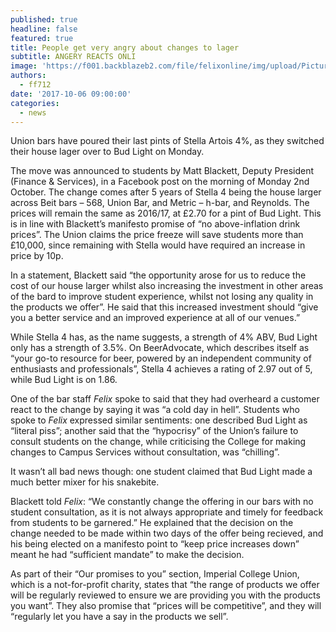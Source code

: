 ```yaml
---
published: true
headline: false
featured: true
title: People get very angry about changes to lager
subtitle: ANGERY REACTS ONLI
image: 'https://f001.backblazeb2.com/file/felixonline/img/upload/Picture1.jpg'
authors:
  - ff712
date: '2017-10-06 09:00:00'
categories:
  - news
---
```

Union bars have poured their last pints of Stella Artois 4%, as they switched their house lager over to Bud Light on Monday.

The move was announced to students by Matt Blackett, Deputy President (Finance & Services), in a Facebook post on the morning of Monday 2nd October. The change comes after 5 years of Stella 4 being the house larger across Beit bars – 568, Union Bar, and Metric – h-bar, and Reynolds. 
The prices will remain the same as 2016/17, at £2.70 for a pint of Bud Light. This is in line with Blackett’s manifesto promise of “no above-inflation drink prices”. The Union claims the price freeze will save students more than £10,000, since remaining with Stella would have required an increase in price by 10p.

In a statement, Blackett said “the opportunity arose for us to reduce the cost of our house larger whilst also increasing the investment in other areas of the bard to improve student experience, whilst not losing any quality in the products we offer”. He said that this increased investment should “give you a better service and an improved experience at all of our venues.”

While Stella 4 has, as the name suggests, a strength of 4% ABV, Bud Light only has a strength of 3.5%. On BeerAdvocate, which describes itself as “your go-to resource for beer, powered by an independent community of enthusiasts and professionals”, Stella 4 achieves a rating of 2.97 out of 5, while Bud Light is on 1.86.

One of the bar staff _Felix_ spoke to said that they had overheard a customer react to the change by saying it was “a cold day in hell”. Students who spoke to _Felix_ expressed similar sentiments: one described Bud Light as “literal piss”; another said that the “hypocrisy” of the Union’s failure to consult students on the change, while criticising the College for making changes to Campus Services without consultation, was “chilling”.

It wasn’t all bad news though: one student claimed that Bud Light made a much better mixer for his snakebite.

Blackett told _Felix_: “We constantly change the offering in our bars with no student consultation, as it is not always appropriate and timely for feedback from students to be garnered.” He explained that the decision on the change needed to be made within two days of the offer being recieved, and his being elected on a manifesto point to “keep price increases down” meant he had “sufficient mandate” to make the decision.

As part of their “Our promises to you” section, Imperial College Union, which is a not-for-profit charity, states that “the range of products we offer will be regularly reviewed to ensure we are providing you with the products you want”. They also promise that “prices will be competitive”, and they will “regularly let you have a say in the products we sell”.



